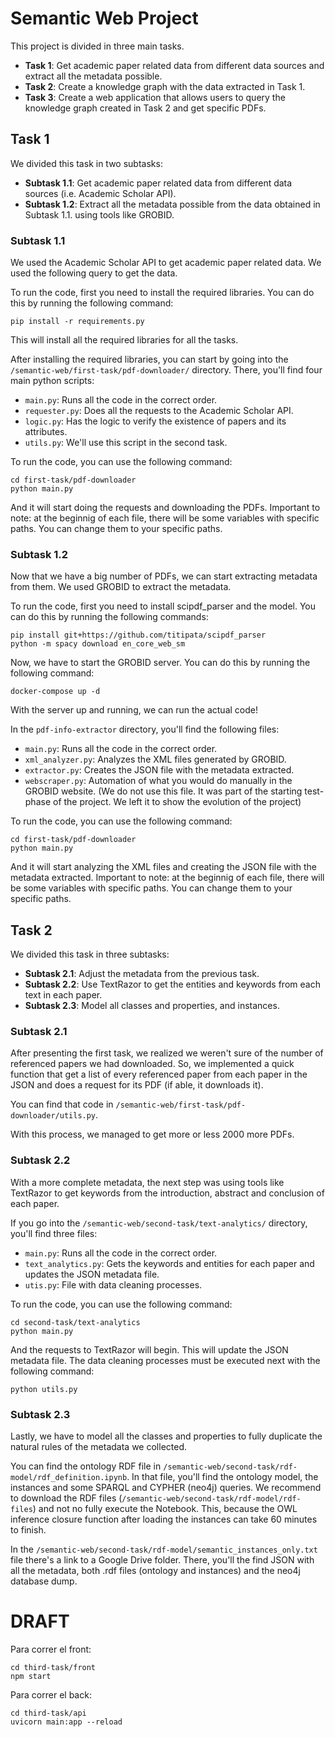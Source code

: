 # Semantic Web Project

This project is divided in three main tasks.
- **Task 1**: Get academic paper related data from different data sources and extract all the metadata possible.
- **Task 2**: Create a knowledge graph with the data extracted in Task 1.
- **Task 3**: Create a web application that allows users to query the knowledge graph created in Task 2 and get specific PDFs.

## Task 1
We divided this task in two subtasks:
- **Subtask 1.1**: Get academic paper related data from different data sources (i.e. Academic Scholar API).
- **Subtask 1.2**: Extract all the metadata possible from the data obtained in Subtask 1.1. using tools like GROBID.

### Subtask 1.1
We used the Academic Scholar API to get academic paper related data. We used the following query to get the data.

To run the code, first you need to install the required libraries. You can do this by running the following command:

```pip install -r requirements.py``` 

This will install all the required libraries for all the tasks.

After installing the required libraries, you can start by going into the `/semantic-web/first-task/pdf-downloader/` directory. There, you'll find four main python scripts:
- `main.py`: Runs all the code in the correct order.
- `requester.py`: Does all the requests to the Academic Scholar API.
- `logic.py`: Has the logic to verify the existence of papers and its attributes.
- `utils.py`: We'll use this script in the second task.

To run the code, you can use the following command:

```
cd first-task/pdf-downloader
python main.py
```

And it will start doing the requests and downloading the PDFs. Important to note: at the beginnig of each file, there will be some variables with specific paths. You can change them to your specific paths.

### Subtask 1.2
Now that we have a big number of PDFs, we can start extracting metadata from them. We used GROBID to extract the metadata.

To run the code, first you need to install scipdf_parser and the model. You can do this by running the following commands:

```
pip install git+https://github.com/titipata/scipdf_parser
python -m spacy download en_core_web_sm
```

Now, we have to start the GROBID server. You can do this by running the following command:

```
docker-compose up -d
```

With the server up and running, we can run the actual code!

In the `pdf-info-extractor` directory, you'll find the following files:
- `main.py`: Runs all the code in the correct order.
- `xml_analyzer.py`: Analyzes the XML files generated by GROBID.
- `extractor.py`: Creates the JSON file with the metadata extracted.
- `webscraper.py`: Automation of what you would do manually in the GROBID website. (We do not use this file. It was part of the starting test-phase of the project. We left it to show the evolution of the project)

To run the code, you can use the following command:

```
cd first-task/pdf-downloader
python main.py
```

And it will start analyzing the XML files and creating the JSON file with the metadata extracted. Important to note: at the beginnig of each file, there will be some variables with specific paths. You can change them to your specific paths.

## Task 2
We divided this task in three subtasks:
- **Subtask 2.1**: Adjust the metadata from the previous task.
- **Subtask 2.2**: Use TextRazor to get the entities and keywords from each text in each paper.
- **Subtask 2.3**: Model all classes and properties, and instances.

### Subtask 2.1
After presenting the first task, we realized we weren't sure of the number of referenced papers we had downloaded. So, we implemented a quick function that get a list of every referenced paper from each paper in the JSON and does a request for its PDF (if able, it downloads it).

You can find that code in `/semantic-web/first-task/pdf-downloader/utils.py`.

With this process, we managed to get more or less 2000 more PDFs.

### Subtask 2.2
With a more complete metadata, the next step was using tools like TextRazor to get keywords from the introduction, abstract and conclusion of each paper.

If you go into the `/semantic-web/second-task/text-analytics/` directory, you'll find three files:

- `main.py`: Runs all the code in the correct order.
- `text_analytics.py`: Gets the keywords and entities for each paper and updates the JSON metadata file.
- `utis.py`: File with data cleaning processes.

To run the code, you can use the following command:

```
cd second-task/text-analytics
python main.py
```

And the requests to TextRazor will begin. This will update the JSON metadata file. The data cleaning processes must be executed next with the following command:

```
python utils.py
```

### Subtask 2.3
Lastly, we have to model all the classes and properties to fully duplicate the natural rules of the metadata we collected.

You can find the ontology RDF file in `/semantic-web/second-task/rdf-model/rdf_definition.ipynb`. In that file, you'll find the ontology model, the instances and some SPARQL and CYPHER (neo4j) queries. We recommend to download the RDF files (`/semantic-web/second-task/rdf-model/rdf-files`) and not no fully execute the Notebook. This, because the OWL inference closure function after loading the instances can take 60 minutes to finish.

In the `/semantic-web/second-task/rdf-model/semantic_instances_only.txt` file there's a link to a Google Drive folder. There, you'll the find JSON with all the metadata, both .rdf files (ontology and instances) and the neo4j database dump.


# DRAFT
Para correr el front:
```
cd third-task/front
npm start
```

Para correr el back:
```
cd third-task/api
uvicorn main:app --reload
```